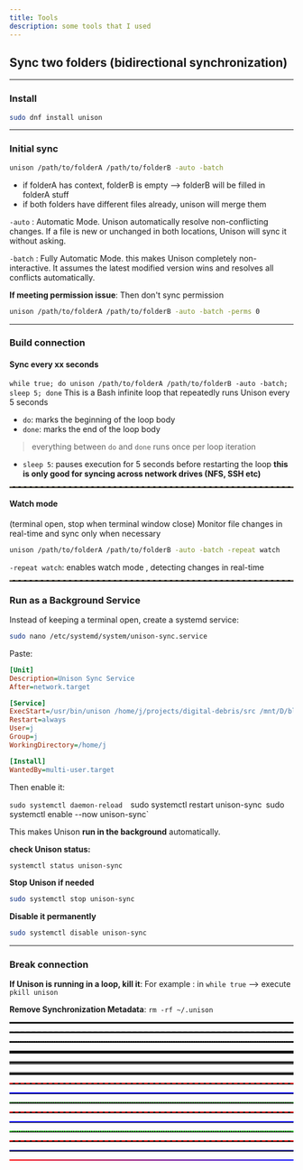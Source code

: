 ```yaml
---
title: Tools
description: some tools that I used
---
```

## Sync two folders (bidirectional synchronization)
---
### Install
```sh
sudo dnf install unison
```
---
### Initial sync
```sh
unison /path/to/folderA /path/to/folderB -auto -batch
```
* if folderA has context, folderB is empty --> folderB will be filled in folderA stuff
* if both folders have different files already,  unison will merge them

`-auto` :  Automatic Mode. Unison automatically resolve non-conflicting changes. If a file is new or unchanged in both locations, Unison will sync it without asking.

`-batch` : Fully Automatic Mode. this makes Unison completely non-interactive. It assumes the latest modified version wins and resolves all conflicts automatically.


**If meeting permission issue**: Then don't sync permission
```sh
unison /path/to/folderA /path/to/folderB -auto -batch -perms 0
```

---
### Build connection
#### Sync every xx seconds
`while true; do unison /path/to/folderA /path/to/folderB -auto -batch; sleep 5; done`
This is a Bash infinite loop that repeatedly runs Unison every 5 seconds
* `do`: marks the beginning of the loop body
* `done`: marks the end of the loop body
>everything between `do` and `done` runs once per loop iteration

* `sleep 5`: pauses execution for 5 seconds before restarting the loop
**this is only good for syncing across network drives (NFS, SSH etc)**

<hr style="border-top: 2px dashed rgb(218,201,166, 0.5);">

#### Watch mode
(terminal open, stop when terminal window close)
Monitor file changes in real-time and sync only when necessary
```sh
unison /path/to/folderA /path/to/folderB -auto -batch -repeat watch
```

`-repeat watch`: enables watch mode , detecting changes in real-time


<hr style="border-top: 2px dashed rgb(218,201,166, 0.5);">


### Run as a Background Service

Instead of keeping a terminal open, create a systemd service:
```sh
sudo nano /etc/systemd/system/unison-sync.service
```

Paste:

```ini
[Unit]
Description=Unison Sync Service
After=network.target

[Service]
ExecStart=/usr/bin/unison /home/j/projects/digital-debris/src /mnt/D/blog/digital-debris/src -auto -batch -repeat watch -silent -prefer newer -perms 0
Restart=always
User=j
Group=j
WorkingDirectory=/home/j

[Install]
WantedBy=multi-user.target

```

Then enable it:

`sudo systemctl daemon-reload 
`sudo systemctl restart unison-sync`
`sudo systemctl enable --now unison-sync`

This makes Unison **run in the background** automatically.

**check Unison status:**
```sh
systemctl status unison-sync
```
**Stop Unison if needed**
```sh
sudo systemctl stop unison-sync
```
**Disable it permanently**
```sh
sudo systemctl disable unison-sync
```


---
### Break connection

**If Unison is running in a loop, kill it**:
For example : in `while true` --> execute `pkill unison`


**Remove Synchronization Metadata**:
`rm -rf ~/.unison`









<!-- Solid line -->
<hr style="border-top: 2px solid #000;">

<!-- Dashed line -->
<hr style="border-top: 2px dashed #000;">

<!-- Dotted line -->
<hr style="border-top: 2px dotted #000;">

<!-- Double line -->
<hr style="border-top: 4px double #000;">

<!-- Groove line -->
<hr style="border-top: 4px groove #000;">

<!-- Ridge line -->
<hr style="border-top: 4px ridge #000;">



<hr style="border-top: 2px dashed red;">


<hr style="border-top: 2px solid blue;">


<hr style="border-top: 2px dotted green;">



<hr style="border-top: 2px dashed #FF0000;">  <!-- Red -->

<hr style="border-top: 2px solid #0000FF;">   <!-- Blue -->
<hr style="border-top: 2px dotted #00FF00;">  <!-- Green -->


<hr style="border-top: 2px dashed rgb(255,0,0);">      <!-- Red -->
<hr style="border-top: 2px solid rgba(0,0,255,0.5);">  <!-- Semi-transparent blue -->

<hr style="border: none; height: 2px; background: linear-gradient(to right, red, blue);">